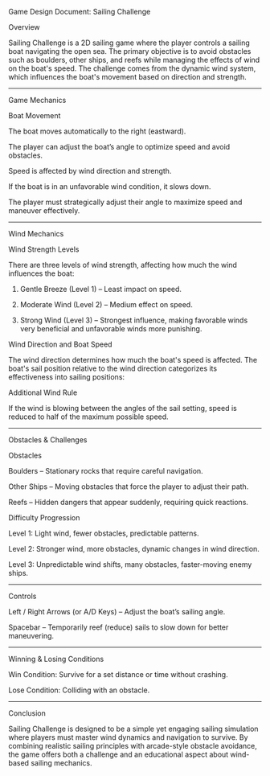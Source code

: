Game Design Document: Sailing Challenge

Overview

Sailing Challenge is a 2D sailing game where the player controls a sailing boat navigating the open sea. The primary objective is to avoid obstacles such as boulders, other ships, and reefs while managing the effects of wind on the boat's speed. The challenge comes from the dynamic wind system, which influences the boat's movement based on direction and strength.


---

Game Mechanics

Boat Movement

The boat moves automatically to the right (eastward).

The player can adjust the boat’s angle to optimize speed and avoid obstacles.

Speed is affected by wind direction and strength.

If the boat is in an unfavorable wind condition, it slows down.

The player must strategically adjust their angle to maximize speed and maneuver effectively.



---

Wind Mechanics

Wind Strength Levels

There are three levels of wind strength, affecting how much the wind influences the boat:

1. Gentle Breeze (Level 1) – Least impact on speed.


2. Moderate Wind (Level 2) – Medium effect on speed.


3. Strong Wind (Level 3) – Strongest influence, making favorable winds very beneficial and unfavorable winds more punishing.



Wind Direction and Boat Speed

The wind direction determines how much the boat's speed is affected. The boat's sail position relative to the wind direction categorizes its effectiveness into sailing positions:

Additional Wind Rule

If the wind is blowing between the angles of the sail setting, speed is reduced to half of the maximum possible speed.



---

Obstacles & Challenges

Obstacles

Boulders – Stationary rocks that require careful navigation.

Other Ships – Moving obstacles that force the player to adjust their path.

Reefs – Hidden dangers that appear suddenly, requiring quick reactions.


Difficulty Progression

Level 1: Light wind, fewer obstacles, predictable patterns.

Level 2: Stronger wind, more obstacles, dynamic changes in wind direction.

Level 3: Unpredictable wind shifts, many obstacles, faster-moving enemy ships.



---

Controls

Left / Right Arrows (or A/D Keys) – Adjust the boat’s sailing angle.

Spacebar – Temporarily reef (reduce) sails to slow down for better maneuvering.



---

Winning & Losing Conditions

Win Condition: Survive for a set distance or time without crashing.

Lose Condition: Colliding with an obstacle.



---

Conclusion

Sailing Challenge is designed to be a simple yet engaging sailing simulation where players must master wind dynamics and navigation to survive. By combining realistic sailing principles with arcade-style obstacle avoidance, the game offers both a challenge and an educational aspect about wind-based sailing mechanics.


